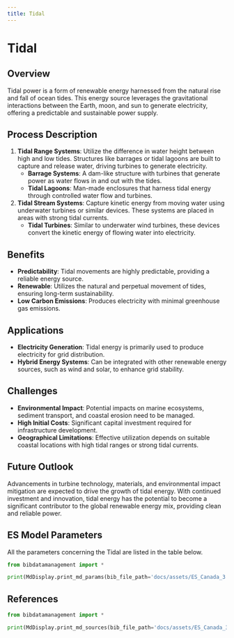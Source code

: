 ```yaml
---
title: Tidal
---
```


# Tidal

## Overview

Tidal power is a form of renewable energy harnessed from the natural rise and fall of ocean tides. This energy source
leverages the gravitational interactions between the Earth, moon, and sun to generate electricity, offering a
predictable and sustainable power supply.

## Process Description

1. **Tidal Range Systems**: Utilize the difference in water height between high and low tides. Structures like barrages
   or tidal lagoons are built to capture and release water, driving turbines to generate electricity.
    - **Barrage Systems**: A dam-like structure with turbines that generate power as water flows in and out with the
      tides.
    - **Tidal Lagoons**: Man-made enclosures that harness tidal energy through controlled water flow and turbines.
2. **Tidal Stream Systems**: Capture kinetic energy from moving water using underwater turbines or similar devices.
   These systems are placed in areas with strong tidal currents.
    - **Tidal Turbines**: Similar to underwater wind turbines, these devices convert the kinetic energy of flowing water
      into electricity.

## Benefits

- **Predictability**: Tidal movements are highly predictable, providing a reliable energy source.
- **Renewable**: Utilizes the natural and perpetual movement of tides, ensuring long-term sustainability.
- **Low Carbon Emissions**: Produces electricity with minimal greenhouse gas emissions.

## Applications

- **Electricity Generation**: Tidal energy is primarily used to produce electricity for grid distribution.
- **Hybrid Energy Systems**: Can be integrated with other renewable energy sources, such as wind and solar, to enhance
  grid stability.

## Challenges

- **Environmental Impact**: Potential impacts on marine ecosystems, sediment transport, and coastal erosion need to be
  managed.
- **High Initial Costs**: Significant capital investment required for infrastructure development.
- **Geographical Limitations**: Effective utilization depends on suitable coastal locations with high tidal ranges or
  strong tidal currents.

## Future Outlook

Advancements in turbine technology, materials, and environmental impact mitigation are expected to drive the growth of
tidal energy. With continued investment and innovation, tidal energy has the potential to become a significant
contributor to the global renewable energy mix, providing clean and reliable power.

## ES Model Parameters

All the parameters concerning the Tidal are listed in the table
below.

```python exec="on"
from bibdatamanagement import *

print(MdDisplay.print_md_params(bib_file_path='docs/assets/ES_Canada_3.bib',filter_entry='TIDAL'))
```

## References

```python exec="on"
from bibdatamanagement import *

print(MdDisplay.print_md_sources(bib_file_path='docs/assets/ES_Canada_3.bib',filter_entry='TIDAL'))
```
